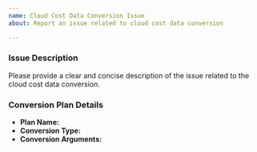 ```yaml
---
name: Cloud Cost Data Conversion Issue
about: Report an issue related to cloud cost data conversion

---
```


### Issue Description
Please provide a clear and concise description of the issue related to the cloud cost data conversion.

### Conversion Plan Details

- **Plan Name:** <!-- Specify the name of the conversion plan -->
- **Conversion Type:** <!-- Specify the type of conversion (e.g., sql_condition) -->
- **Conversion Arguments:**
